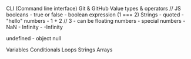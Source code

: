 CLI (Command line interface)
Git & GitHub
Value types & operators // JS
  booleans
    - true or false
    - boolean expression (1 === 2)
  Strings
    - quoted
    - "hello"
  numbers
    - 1 + 2 // 3
    - can be floating numbers
    - special numbers
      - NaN
      - Infinity
      - -Infinity

  undefined
    - 
  object
  null

Variables
Conditionals
Loops
Strings
Arrays
